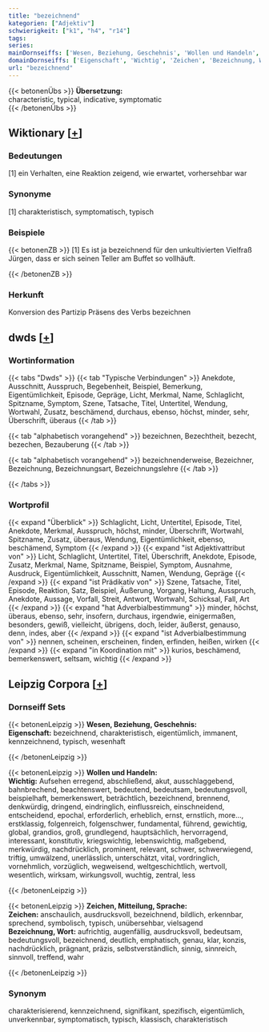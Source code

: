```yaml
---
title: "bezeichnend"
kategorien: ["Adjektiv"]
schwierigkeit: ["k1", "h4", "r14"]
tags:
series:
mainDornseiffs: ['Wesen, Beziehung, Geschehnis', 'Wollen und Handeln', 'Zeichen, Mitteilung, Sprache']
domainDornseiffs: ['Eigenschaft', 'Wichtig', 'Zeichen', 'Bezeichnung, Wort']
url: "bezeichnend"
---
```


{{< betonenÜbs >}}
**Übersetzung:**  
characteristic, typical, indicative, symptomatic  
{{< /betonenÜbs >}}

## Wiktionary [[+](https://de.wiktionary.org/wiki/bezeichnend)]

### Bedeutungen
[1] ein Verhalten, eine Reaktion zeigend, wie erwartet, vorhersehbar war  

### Synonyme
[1] charakteristisch, symptomatisch, typisch  

### Beispiele
{{< betonenZB >}}
[1] Es ist ja bezeichnend für den unkultivierten Vielfraß Jürgen, dass er sich seinen Teller am Buffet so vollhäuft.  

{{< /betonenZB >}}
### Herkunft
Konversion des Partizip Präsens des Verbs bezeichnen  



## dwds [[+](https://www.dwds.de/wb/bezeichnend)]

### Wortinformation
{{< tabs "Dwds" >}}
{{< tab "Typische Verbindungen" >}}
Anekdote, Ausschnitt, Ausspruch, Begebenheit, Beispiel, Bemerkung, Eigentümlichkeit, Episode, Gepräge, Licht, Merkmal, Name, Schlaglicht, Spitzname, Symptom, Szene, Tatsache, Titel, Untertitel, Wendung, Wortwahl, Zusatz, beschämend, durchaus, ebenso, höchst, minder, sehr, Überschrift, überaus
{{< /tab >}}

{{< tab "alphabetisch vorangehend" >}}
bezeichnen, Bezechtheit, bezecht, bezechen, Bezauberung
{{< /tab >}}

{{< tab "alphabetisch vorangehend" >}}
bezeichnenderweise, Bezeichner, Bezeichnung, Bezeichnungsart, Bezeichnungslehre
{{< /tab >}}

{{< /tabs >}}

### Wortprofil
{{< expand "Überblick" >}} Schlaglicht, Licht, Untertitel, Episode, Titel, Anekdote, Merkmal, Ausspruch, höchst, minder, Überschrift, Wortwahl, Spitzname, Zusatz, überaus, Wendung, Eigentümlichkeit, ebenso, beschämend, Symptom {{< /expand >}}
{{< expand "ist Adjektivattribut von" >}} Licht, Schlaglicht, Untertitel, Titel, Überschrift, Anekdote, Episode, Zusatz, Merkmal, Name, Spitzname, Beispiel, Symptom, Ausnahme, Ausdruck, Eigentümlichkeit, Ausschnitt, Namen, Wendung, Gepräge {{< /expand >}}
{{< expand "ist Prädikativ von" >}} Szene, Tatsache, Titel, Episode, Reaktion, Satz, Beispiel, Äußerung, Vorgang, Haltung, Ausspruch, Anekdote, Aussage, Vorfall, Streit, Antwort, Wortwahl, Schicksal, Fall, Art {{< /expand >}}
{{< expand "hat Adverbialbestimmung" >}} minder, höchst, überaus, ebenso, sehr, insofern, durchaus, irgendwie, einigermaßen, besonders, gewiß, vielleicht, übrigens, doch, leider, äußerst, genauso, denn, indes, aber {{< /expand >}}
{{< expand "ist Adverbialbestimmung von" >}} nennen, scheinen, erscheinen, finden, erfinden, heißen, wirken {{< /expand >}}
{{< expand "in Koordination mit" >}} kurios, beschämend, bemerkenswert, seltsam, wichtig {{< /expand >}}

## Leipzig Corpora [[+](https://corpora.uni-leipzig.de/en/res?word=bezeichnend&corpusId=deu_newscrawl-public_2018)]

### Dornseiff Sets
{{< betonenLeipzig >}}
**Wesen, Beziehung, Geschehnis:**  
**Eigenschaft:** bezeichnend, charakteristisch, eigentümlich, immanent, kennzeichnend, typisch, wesenhaft  

{{< /betonenLeipzig >}}


{{< betonenLeipzig >}}
**Wollen und Handeln:**  
**Wichtig:** Aufsehen erregend, abschließend, akut, ausschlaggebend, bahnbrechend, beachtenswert, bedeutend, bedeutsam, bedeutungsvoll, beispielhaft, bemerkenswert, beträchtlich, bezeichnend, brennend, denkwürdig, dringend, eindringlich, einflussreich, einschneidend, entscheidend, epochal, erforderlich, erheblich, ernst, ernstlich, more..., erstklassig, folgenreich, folgenschwer, fundamental, führend, gewichtig, global, grandios, groß, grundlegend, hauptsächlich, hervorragend, interessant, konstitutiv, kriegswichtig, lebenswichtig, maßgebend, merkwürdig, nachdrücklich, prominent, relevant, schwer, schwerwiegend, triftig, umwälzend, unerlässlich, unterschätzt, vital, vordringlich, vornehmlich, vorzüglich, wegweisend, weltgeschichtlich, wertvoll, wesentlich, wirksam, wirkungsvoll, wuchtig, zentral, less  

{{< /betonenLeipzig >}}


{{< betonenLeipzig >}}
**Zeichen, Mitteilung, Sprache:**  
**Zeichen:** anschaulich, ausdrucksvoll, bezeichnend, bildlich, erkennbar, sprechend, symbolisch, typisch, unübersehbar, vielsagend  
**Bezeichnung, Wort:** aufrichtig, augenfällig, ausdrucksvoll, bedeutsam, bedeutungsvoll, bezeichnend, deutlich, emphatisch, genau, klar, konzis, nachdrücklich, prägnant, präzis, selbstverständlich, sinnig, sinnreich, sinnvoll, treffend, wahr  

{{< /betonenLeipzig >}}

### Synonym
charakterisierend, kennzeichnend, signifikant, spezifisch, eigentümlich, unverkennbar, symptomatisch, typisch, klassisch, charakteristisch

